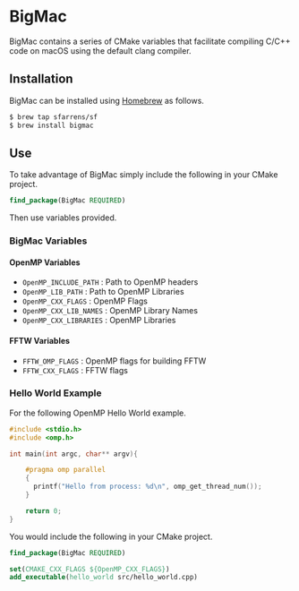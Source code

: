 # BigMac
BigMac contains a series of CMake variables that facilitate compiling C/C++ code on macOS using the default clang compiler.

## Installation

BigMac can be installed using [Homebrew](https://brew.sh/) as follows.

```bash
$ brew tap sfarrens/sf
$ brew install bigmac
```

## Use

To take advantage of BigMac simply include the following in your CMake project.

```cmake
find_package(BigMac REQUIRED)
```

Then use variables provided.

### BigMac Variables

#### OpenMP Variables

- `OpenMP_INCLUDE_PATH` : Path to OpenMP headers
- `OpenMP_LIB_PATH` : Path to OpenMP Libraries
- `OpenMP_CXX_FLAGS` : OpenMP Flags
- `OpenMP_CXX_LIB_NAMES` : OpenMP Library Names
- `OpenMP_CXX_LIBRARIES` : OpenMP Libraries

#### FFTW Variables

- `FFTW_OMP_FLAGS` : OpenMP flags for building FFTW
- `FFTW_CXX_FLAGS` : FFTW flags

### Hello World Example

For the following OpenMP Hello World example.

```cpp
#include <stdio.h>
#include <omp.h>

int main(int argc, char** argv){

    #pragma omp parallel
    {
      printf("Hello from process: %d\n", omp_get_thread_num());
    }

    return 0;
}
```

You would include the following in your CMake project.

```cmake
find_package(BigMac REQUIRED)

set(CMAKE_CXX_FLAGS ${OpenMP_CXX_FLAGS})
add_executable(hello_world src/hello_world.cpp)
```
